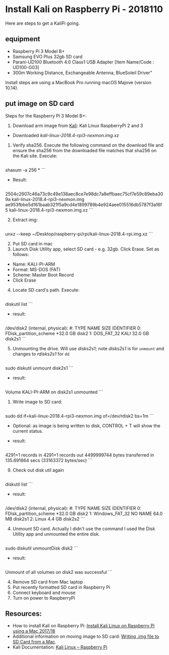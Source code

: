 # Install Kali on Raspberry Pi - 2018110

Here are steps to get a KaliPi going.

## equipment

* Raspberry Pi 3 Model B+
* Samsung EVO Plus 32gb SD card
* Parani-UD100 Bluetooth 4.0 Class1 USB Adapter [Item Name/Code
: UD100-G03]
 * 300m Working Distance, Exchangeable Antenna, BlueSoleil Driver" 

Install steps are using a MacBook Pro running macOS Majove (version 10.14).


## put image on SD card

Steps for the Raspberry Pi 3 Model B+:

1. Download arm image from [Kali](https://www.offensive-security.com/kali-linux-arm-images/): Kali Linux RaspberryPi 2 and 3
  * Downloaded _kali-linux-2018.4-rpi3-nexmon.img.xz_ 
  
1. Verify sha256. Execute the following command on the download file and ensure the sha256 from the downloaded file matches that sha256 on the Kali site. Execute:

    ```
shasum -a 256 *
    ```
 * Result:

    ```
2504c2607c46a73c9c49e138aec8ce7e98dc7a8effbaec75cf7e59c89eba309a  kali-linux-2018.4-rpi3-nexmon.img
ae953fbbe5d161baab321f5a9cd4e1899789b4e924aee015516db5787f3a16f5  kali-linux-2018.4-rpi3-nexmon.img.xz
    ```

2. Extract img:
    ```
unxz --keep ~/Desktop/raspberry-pi/rpi/kali-linux-2018.4-rpi.img.xz
    ``` 

2. Put SD card in mac 
3. Launch Disk Utility app, select SD card - e.g. 32gb. Click Erase. Set as follows:
 * Name: KALI-PI-ARM
 * Format: MS-DOS (FAT)
 * Scheme: Master Boot Record
 * Click Erase    
4. Locate SD card's path. Execute:

    ```
diskutil list
    ```
    
 * result:
 
    ```
/dev/disk2 (internal, physical):
   #:                       TYPE NAME                    SIZE       IDENTIFIER
   0:     FDisk_partition_scheme                        *32.0 GB    disk2
   1:                 DOS_FAT_32 KALI                    32.0 GB    disk2s1
    ```
    
5. Unmounting the drive.  Will use _disks2s1_; note _disks2s1_ is for `unmount` and changes to _rdisks2s1_ for `dd`

    ```
sudo diskutil unmount disk2s1
    ```

 * result:

    ```
Volume KALI-PI-ARM on disk2s1 unmounted
    ```
 
1. Write image to SD card:

    ```   
sudo dd if=kali-linux-2018.4-rpi3-nexmon.img of=/dev/rdisk2 bs=1m
    ```

 * Optional: as image is being written to disk, CONTROL + T will show the current status.
 * result:

    ```
4291+1 records in
4291+1 records out
4499999744 bytes transferred in 135.691864 secs (33163372 bytes/sec)
    ```

9. Check out disk util again

    ```
diskutil list
    ```
    
 * result:
 
    ```
/dev/disk2 (internal, physical):
   #:                       TYPE NAME                    SIZE       IDENTIFIER
   0:     FDisk_partition_scheme                        *32.0 GB    disk2
   1:             Windows_FAT_32 NO NAME                 64.0 MB    disk2s1
   2:                      Linux                         4.4 GB     disk2s2
    ```

4. Unmount SD card. Actually I didn't use the command I used the Disk Utility app and unmounted the entire disk.

    ```
sudo diskutil unmountDisk disk2
    ```
    
 * result:
 
    ```
Unmount of all volumes on disk2 was successful
    ```

4. Remove SD card from Mac laptop
5. Put recently formatted SD card in Raspberry Pi
6. Connect keyboard and mouse
7. Turn on power to RaspberryPi



## Resources:

* How to install Kali on Raspberry Pi: [Install Kali Linux on Raspberry Pi using a Mac 2017/18
](https://www.youtube.com/watch?v=um6vNLiqZhM)
* Additional information on moving image to SD card: [Writing .img file to SD Card from a Mac](https://raspberrypi.stackexchange.com/questions/4144/writing-img-file-to-sd-card-from-a-mac).
* Kali Documentation: [Kali Linux – Raspberry Pi](https://docs.kali.org/kali-on-arm/install-kali-linux-arm-raspberry-pi)
